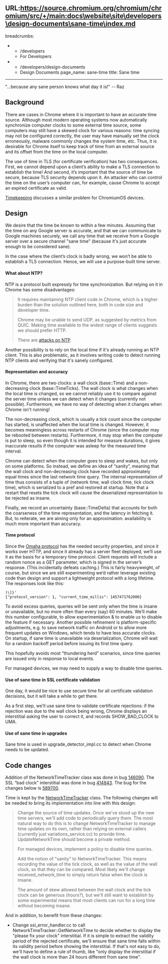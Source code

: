 URL:https://source.chromium.org/chromium/chromium/src/+/main:docs\website\site\developers\design-documents\sane-time\index.md
---
breadcrumbs:
- - /developers
  - For Developers
- - /developers/design-documents
  - Design Documents
page_name: sane-time
title: Sane time
---

"...because any sane person knows what day it is!" -- Raz

## Background

There are cases in Chrome where it is important to have an accurate time source.
Although most modern operating systems now automatically synchronize computer
clocks to some external time source, some computers may still have a skewed
clock for various reasons: time syncing may not be configured correctly, the
user may have manually set the clock erroneously, malware commonly changes the
system time, etc. Thus, it is desirable for Chrome itself to keep track of time
from an external source and its offset from the time on the local computer.

The use of time in TLS (for certificate verification) has two consequences.
First, we cannot depend upon a client’s ability to make a TLS connection to
establish the time! And second, it’s important that the source of time be
secure, because TLS security depends upon it. An attacker who can control the
time on the user’s computer can, for example, cause Chrome to accept an expired
certificate as valid.

[Timekeeping](/chromium-os/chromiumos-design-docs/timekeeping) discusses a
similar problem for ChromiumOS devices.

## Design

We desire that the time be known to within a few minutes. Assuming that the time
on any Google server is accurate, and that we can communicate to Google machines
securely, we call any time that we receive from a Google server over a secure
channel "sane time" (because it's just accurate enough to be considered sane).

In the case where the client’s clock is badly wrong, we won’t be able to
establish a TLS connection. Hence, we will use a purpose-built time server.

#### What about NTP?

NTP is a protocol built expressly for time synchronization. But relying on it in
Chrome has some disadvantages:

> It requires maintaining NTP client code in Chrome, which is a higher burden
> than the solution outlined here, both in code size and developer time.
>
> Chrome may be unable to send UDP, as suggested by metrics from QUIC. Making
> time available to the widest range of clients suggests we should prefer HTTP.
>
> There are [attacks on NTP](https://www.cs.bu.edu/~goldbe/NTPattack.html).

Another possibility is to rely on the local time if it's already running an NTP
client. This is also problematic, as it involves writing code to detect running
NTP clients and verifying that it's sanely configured.

#### Representation and accuracy

In Chrome, there are two clocks: a wall clock (base::Time) and a non-decreasing
clock (base::TimeTicks). The wall clock is what changes when the local time is
changed, so we cannot reliably use it to compare against the server time unless
we can detect when it changes (currently not possible). Furthermore, we have no
way of detecting when it changes when Chrome isn't running!

The non-decreasing clock, which is usually a tick count since the computer has
started, is unaffected when the local time is changed. However, it becomes
meaningless across restarts of Chrome (since the computer may be rebooted
between restarts). Furthermore, it may stop when the computer is put to sleep,
so even though it is intended for measure durations, it gives inaccurate results
if the computer was asleep for the measured time interval.

Chrome can detect when the computer goes to sleep and wakes, but only on some
platforms. So instead, we define an idea of “sanity”, meaning that the wall
clock and non-decreasing clock have recorded approximately equal times since the
last network time query. The internal representation of time thus consists of a
tuple of (network time, wall clock time, tick clock time), which is serialized
to a pref and restored at startup. Note that a restart that resets the tick
clock will cause the deserialized representation to be rejected as insane.

Finally, we record an uncertainty (base::TimeDelta) that accounts for both the
coarseness of the time representation, and the latency in fetching it. But, to
reiterate, we are aiming only for an approximation: availability is much more
important than accuracy.

#### Time protocol

Since the [Omaha
protocol](https://github.com/google/omaha/blob/master/doc/ServerProtocol.md) has
the needed security properties, and since it works over HTTP, and since it
already has a server fleet deployed, we’ll use it as the basis for a temporary
time protocol. Client requests will include a random nonce as a GET parameter,
which is signed in the server’s response. (This incidentally defeats caching.)
This is fairly heavyweight, of course, but since we are still experimenting we’d
rather leverage existing code than design and support a lightweight protocol
with a long lifetime. The responses look like this:

```
)\]}'
{"protocol_version": 1, "current_time_millis": 1457471762000}
```

To avoid excess queries, queries will be sent only when the time is insane or
unavailable, but no more often than every (say) 60 minutes. We’ll make this
number configurable, to allow experimentation & to enable us to disable the
feature if necessary. Another possible refinement is platform-specific
adjustments, e.g. to save network traffic on Android or to allow more frequent
updates on Windows, which tends to have less accurate clocks. On startup, if
sane time is unavailable via deserialization, Chrome will wait for a random
backoff period before issuing its first time query.

This hopefully avoids most “thundering herd” scenarios, since time queries are
issued only in response to local events.

For managed devices, we may need to supply a way to disable time queries.

#### Use of sane time in SSL certificate validation

One day, it would be nice to use secure time for all certificate validation
decisions, but it will take a while to get there.

As a first step, we’ll use sane time to validate certificate rejections: if the
rejection was due to the wall clock being wrong, Chrome displays an interstitial
asking the user to correct it, and records SHOW_BAD_CLOCK to UMA.

#### Use of sane time in upgrades

Sane time is used in upgrade_detector_impl.cc to detect when Chrome needs to be
updated.

## Code changes

Addition of the NetworkTimeTracker class was done in bug
[146090](https://crbug.com/146090). The SSL “bad clock” interstitial was done in
bug [414843](https://crbug.com/414843). The bug for the changes below is
[589700](https://crbug.com/589700).

Time is kept by the
[NetworkTimeTracker](https://source.chromium.org/chromium/chromium/src/+/main:components/network_time/network_time_tracker.h)
class. The following changes will be needed to bring its implementation into
line with this design:

> Change the source of time updates. Once we've stood up the new time servers,
> we'll add code to periodically query them. The most natural way to do this is
> to change NetworkTimeTracker to manage time updates on its own, rather than
> relying on external callers (currently just variations_service.cc) to provide
> time. UpdateNetworkTime should become a private method.
>
> For managed devices, implement a policy to disable time queries.
>
> Add the notion of "sanity" to NetworkTimeTracker. This means recording the
> value of the tick clock, as well as the value of the wall clock, so that they
> can be compared. Most likely we'll change received_network_time to simply
> return false when the clock is insane.
>
> The amount of skew allowed between the wall clock and the tick clock can be
> generous (hours?), but we'll still want to establish by some experimental
> means that most clients can run for a long time without becoming insane.

And in addition, to benefit from these changes:

*   Change ssl_error_handler.cc to call NetworkTimeTracker::GetNetworkTime to
    decide whether to display the "please fix your clock" interstitial. If it
    is simple to extract the validity period of the rejected certificate, we'll
    ensure that sane time falls within its validity period before showing the
    interstitial. If that's not easy to do, we'll have to define a rule of
    thumb, like "only display the interstitial if the wall clock is more than
    24 hours different from sane time".
